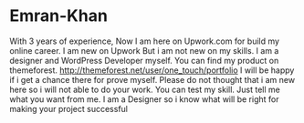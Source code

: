 # Emran-Khan
With 3 years of experience, Now I am here on Upwork.com for build my online career. I am new on Upwork But i am not new on my skills. I am a designer and WordPress Developer myself. You can find my product on themeforest.  http://themeforest.net/user/one_touch/portfolio   I will be happy if i get a chance there for prove myself. Please do not thought that i am new here so i will not able to do your work. You can test my skill. Just tell me what you want from me. I am a Designer so i know what will be right for making your project successful
